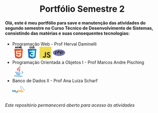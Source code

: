 <h1 style text align = "center"> Portfólio Semestre 2 </h1>

<h4> Olá, este é meu portfólio para save e manutenção das atividades do segundo semestre no Curso Técnico de Desenvolvimento de Sistemas, consistindo das matérias e suas consequentes tecnologias: </h4>

<ul>
  <li> Programação Web - Prof Herval Daminelli <br> 
  <img src="https://raw.githubusercontent.com/devicons/devicon/master/icons/html5/html5-original-wordmark.svg" alt="html5" width="40" height="40"/> 
  <img src="https://raw.githubusercontent.com/devicons/devicon/master/icons/css3/css3-original-wordmark.svg" alt="css3" width="40" height="40"/>
  <img src="https://raw.githubusercontent.com/devicons/devicon/master/icons/javascript/javascript-original.svg" alt="javascript" width="40" height="40"/>
  <img src="https://raw.githubusercontent.com/devicons/devicon/master/icons/php/php-original.svg" alt="php" width="40" height="40"/>
  </li>
  <li> Programação Orientada a Objetos I - Prof Marcos Andre Pisching <br> 
  <img src="https://raw.githubusercontent.com/devicons/devicon/master/icons/java/java-original.svg" alt="java" width="40" height="40"/>
  </li>
  <li> Banco de Dados II - Prof Ana Luiza Scharf <br> 
  <img src="https://raw.githubusercontent.com/devicons/devicon/master/icons/mysql/mysql-original-wordmark.svg" alt="mysql" width="40" height="40"/>
  </li>
</ul>

<h6> Este repositório permanecerá aberto para acesso às atividades </h6>
